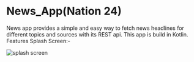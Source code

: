 # News_App(Nation 24)
News app provides a simple and easy way to fetch news headlines for different topics and sources with its REST api. This app is build in Kotlin.
Features
Splash Screen:-

![splash screen](https://user-images.githubusercontent.com/84625527/150353342-28c6c902-a237-4c61-815e-1cb18b50080b.jpeg)
